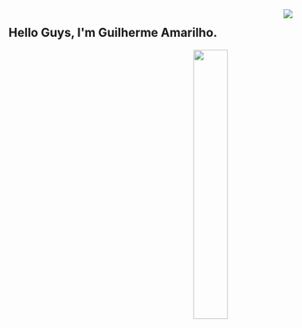 <img align="right" src="https://visitor-badge.laobi.icu/badge?page_id=guilhermeAmarilho.visitor-badgee&style=flat-square">
  

## Hello Guys, I'm Guilherme Amarilho.

<img src="https://cr-ss-service.azurewebsites.net/api/ScreenShot?widget=summary&username=guilhermeamarilho&badges=3&show-avatar=true&style=--header-bg-color:%23000;--border-radius:10px" width="35%" align="right">
